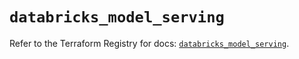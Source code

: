 # `databricks_model_serving`

Refer to the Terraform Registry for docs: [`databricks_model_serving`](https://registry.terraform.io/providers/databricks/databricks/1.50.0/docs/resources/model_serving).
